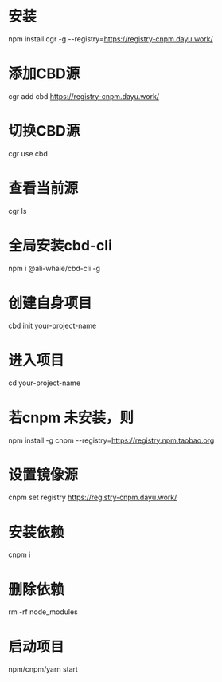 # 安装
npm install cgr -g --registry=https://registry-cnpm.dayu.work/

# 添加CBD源
cgr add cbd https://registry-cnpm.dayu.work/

# 切换CBD源
cgr use cbd

# 查看当前源
cgr ls

# 全局安装cbd-cli
npm i @ali-whale/cbd-cli -g
# 创建自身项目
cbd init your-project-name
# 进入项目
cd your-project-name
# 若cnpm 未安装，则
 npm install -g cnpm --registry=https://registry.npm.taobao.org
# 设置镜像源
cnpm set registry https://registry-cnpm.dayu.work/
# 安装依赖
cnpm i
# 删除依赖
rm -rf node_modules
# 启动项目
npm/cnpm/yarn start

